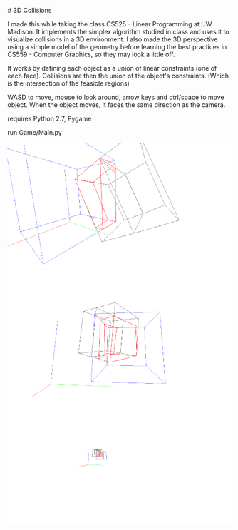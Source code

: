 ﻿﻿﻿﻿# 3D Collisions

I made this while taking the class CS525 - Linear Programming at UW Madison. It implements the simplex algorithm studied in class and uses it to visualize collisions in a 3D environment.
I also made the 3D perspective using a simple model of the geometry before learning the best practices in CS559 - Computer Graphics, so they may look a little off.

It works by defining each object as a union of linear constraints (one of each face). Collisions are then the union of the object's constraints. (Which is the intersection of the feasible regions) 

WASD to move, mouse to look around, arrow keys and ctrl/space to move object. When the object moves, it faces the same direction as the camera.

requires Python 2.7, Pygame

run Game/Main.py

![](Media/0.png)
![](Media/1.png)
![](Media/2.png)